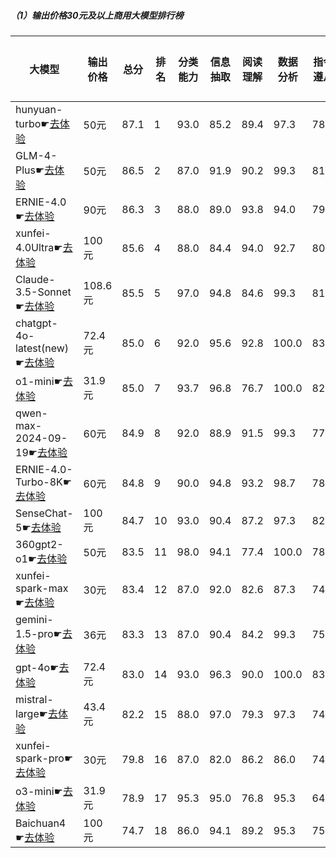 
##### （1）输出价格30元及以上商用大模型排行榜

|大模型|输出价格|总分|排名|分类能力|信息抽取|阅读理解|数据分析|指令遵从|算术运算|初中数学|符号推理|代词理解|诗词匹配|公务员考试|律师资格考试|高考|常识推理|文本蕴含|成语理解|情感分析|演绎推理|C3中文阅读理解|
|-----|------|----|---|------|-------|------|-------|------|-------|------|-------|-------|------|---------|----------|---|------|-------|------|-------|-------|-----------|
|hunyuan-turbo☛[去体验](https://easyllm.site/static/modelcompare.html?type=proprietary)|50元|87.1|1|93.0|85.2|89.4|                    97.3|78.0|99.5|93.7|83.2|                    92.0|82.4|76.2|69.1|                    90.6|74.7|77.4|87.0|98.0|                    90.2|98.0|
|GLM-4-Plus☛[去体验](https://easyllm.site/static/modelcompare.html?type=proprietary)|50元|86.5|2|87.0|91.9|90.2|                    99.3|81.0|88.7|89.5|87.0|                    90.9|89.4|76.7|56.8|                    86.9|75.8|71.0|90.0|97.0|                    94.3|100.0|
|ERNIE-4.0☛[去体验](https://easyllm.site/static/modelcompare.html?type=proprietary)|90元|86.3|3|88.0|89.0|93.8|                    94.0|79.0|100.0|88.6|82.8|                    92.0|84.0|76.0|61.0|                    83.7|81.8|78.0|94.0|92.0|                    82.0|100.0|
|xunfei-4.0Ultra☛[去体验](https://easyllm.site/static/modelcompare.html?type=proprietary)|100元|85.6|4|88.0|84.4|94.0|                    92.7|80.0|94.3|93.7|81.9|                    92.0|85.0|72.0|62.0|                    83.1|76.8|64.0|92.0|96.0|                    94.0|100.0|
|Claude-3.5-Sonnet☛[去体验](https://easyllm.site/static/modelcompare.html?type=proprietary)|108.6元|85.5|5|97.0|94.8|84.6|                    99.3|81.8|92.2|82.7|91.1|                    95.1|86.1|64.0|42.0|                    73.9|80.8|67.0|100.0|94.0|                    98.0|100.0|
|chatgpt-4o-latest(new)☛[去体验](https://easyllm.site/static/modelcompare.html?type=proprietary)|72.4元|85.0|6|92.0|95.6|92.8|                    100.0|83.5|100.0|90.3|88.0|                    88.0|76.0|64.0|39.0|                    72.1|78.0|66.0|100.0|92.0|                    100.0|98.0|
|o1-mini☛[去体验](https://easyllm.site/static/modelcompare.html?type=proprietary)|31.9元|85.0|7|93.7|96.8|76.7|                    100.0|82.2|99.0|94.9|88.9|                    95.5|83.5|77.1|24.9|                    74.4|75.8|72.6|86.0|97.0|                    97.6|98.0|
|qwen-max-2024-09-19☛[去体验](https://easyllm.site/static/modelcompare.html?type=proprietary)|60元|84.9|8|92.0|88.9|91.5|                    99.3|77.0|79.8|91.9|74.5|                    93.0|88.9|73.6|47.0|                    84.5|79.8|67.1|93.0|98.0|                    92.7|100.0|
|ERNIE-4.0-Turbo-8K☛[去体验](https://easyllm.site/static/modelcompare.html?type=proprietary)|60元|84.8|9|90.0|94.8|93.2|                    98.7|78.0|97.7|82.9|82.8|                    92.7|86.4|71.7|58.6|                    81.0|81.8|71.8|92.0|98.0|                    61.8|97.0|
|SenseChat-5☛[去体验](https://easyllm.site/static/modelcompare.html?type=proprietary)|100元|84.7|10|93.0|90.4|87.2|                    97.3|82.0|85.0|82.9|86.2|                    90.0|86.0|70.0|45.0|                    74.8|70.7|80.0|98.0|94.0|                    98.0|98.0|
|360gpt2-o1☛[去体验](https://easyllm.site/static/modelcompare.html?type=proprietary)|50元|83.5|11|98.0|94.1|77.4|                    100.0|78.8|90.4|91.5|85.5|                    89.2|83.8|70.5|48.0|                    79.9|71.7|58.7|81.0|96.0|                    95.1|96.0|
|xunfei-spark-max☛[去体验](https://easyllm.site/static/modelcompare.html?type=proprietary)|30元|83.4|12|87.0|92.0|82.6|                    87.3|74.0|93.5|93.7|72.5|                    91.6|87.0|70.4|59.6|                    84.7|76.8|61.5|85.3|97.2|                    91.9|95.3|
|gemini-1.5-pro☛[去体验](https://easyllm.site/static/modelcompare.html?type=proprietary)|36元|83.3|13|87.0|90.4|84.2|                    99.3|75.0|92.2|92.5|85.9|                    91.3|84.2|69.7|31.3|                    77.7|80.8|63.9|88.1|94.1|                    98.4|96.6|
|gpt-4o☛[去体验](https://easyllm.site/static/modelcompare.html?type=proprietary)|72.4元|83.0|14|93.0|96.3|90.0|                    100.0|83.0|95.7|81.1|72.8|                    87.1|82.7|67.6|35.0|                    72.7|73.7|61.5|93.0|95.0|                    96.7|100.0|
|mistral-large☛[去体验](https://easyllm.site/static/modelcompare.html?type=proprietary)|43.4元|82.2|15|88.0|97.0|79.3|                    97.3|74.6|93.7|88.7|89.5|                    91.3|82.6|66.5|33.5|                    69.8|75.6|62.0|84.6|94.8|                    96.7|95.5|
|xunfei-spark-pro☛[去体验](https://easyllm.site/static/modelcompare.html?type=proprietary)|30元|79.8|16|87.0|82.0|86.2|                    86.0|74.0|94.0|94.6|35.0|                    90.9|86.9|60.8|63.0|                    78.4|76.8|57.1|86.1|97.4|                    85.4|95.3|
|o3-mini☛[去体验](https://easyllm.site/static/modelcompare.html?type=proprietary)|31.9元|78.9|17|95.3|95.0|76.8|                    95.3|64.4|96.2|84.8|81.2|                    89.0|72.5|62.2|26.1|                    61.6|73.7|59.1|85.6|96.9|                    91.1|93.1|
|Baichuan4☛[去体验](https://easyllm.site/static/modelcompare.html?type=proprietary)|100元|74.7|18|86.0|94.1|89.2|                    95.3|75.0|78.2|75.1|82.3|                    90.0|83.0|62.0|34.4|                    71.6|75.8|25.0|92.0|98.0|                    14.0|98.0|

